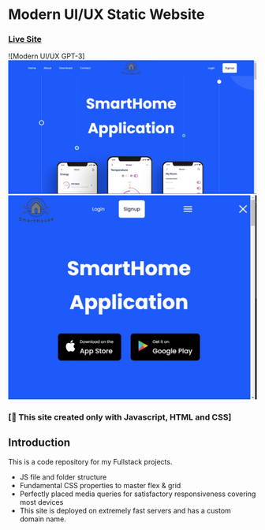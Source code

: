 # Modern UI/UX Static Website 
### [Live Site](https://smart-home-app.website)

![Modern UI/UX GPT-3]
![alt text](<images/displaying the app/Homepage.jpg>)
![alt text](<images/displaying the app/Phone display.jpg>)

### [🌟 This site created only with Javascript, HTML and CSS]

## Introduction
This is a code repository for my Fullstack projects. 

- JS file and folder structure
- Fundamental CSS properties to master flex & grid
- Perfectly placed media queries for satisfactory responsiveness covering most devices
- This site is deployed on extremely fast servers and has a custom domain name.